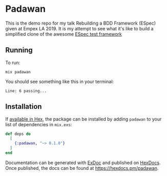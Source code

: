 # Padawan

This is the demo repo for my talk Rebuilding a BDD Framework (ESpec) given at Empex LA 2019.
It is my attempt to see what it's like to build a simplified clone of the awesome [ESpec test framework](https://github.com/antonmi/espec)

## Running

To run:

`mix padawan`

You should see something like this in your terminal:

`Line: 6 passing...`

## Installation

If [available in Hex](https://hex.pm/docs/publish), the package can be installed
by adding `padawan` to your list of dependencies in `mix.exs`:

```elixir
def deps do
  [
    {:padawan, "~> 0.1.0"}
  ]
end
```

Documentation can be generated with [ExDoc](https://github.com/elixir-lang/ex_doc)
and published on [HexDocs](https://hexdocs.pm). Once published, the docs can
be found at <https://hexdocs.pm/padawan>.
